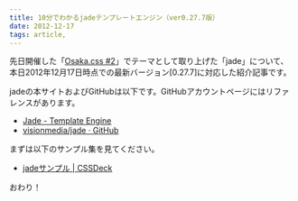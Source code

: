 ```yaml
---
title: 10分でわかるjadeテンプレートエンジン（ver0.27.7版）
date: 2012-12-17
tags: article, 
---
```

先日開催した「<a href="http://re-dzine.net/2012/12/osakacss-vol2-jade/" target="_blank">Osaka.css #2</a>」でテーマとして取り上げた「jade」について、本日2012年12月17日時点での最新バージョン[0.27.7]に対応した紹介記事です。

<!--more-->

jadeの本サイトおよびGitHubは以下です。GitHubアカウントページにはリファレンスがあります。

<ul>
<li><a href="http://jade-lang.com/" target="_blank">Jade - Template Engine</a></li>
<li><a href="https://github.com/visionmedia/jade" target="_blank">visionmedia/jade · GitHub</a></li>
</ul>

まずは以下のサンプル集を見てください。

<ul>
<li><a href="http://cssdeck.com/labs/6fqrkzbmbh/6" target="_blank">jadeサンプル | CSSDeck</a></li>
</ul>

おわり！